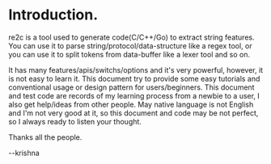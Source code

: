 # <a id="Introduction">Introduction.</a>

re2c is a tool used to generate code(C/C++/Go) to extract string features. You can use it to parse string/protocol/data-structure like a regex tool, or you can use it to split tokens from data-buffer like a lexer tool and so on.  

It has many features/apis/switchs/options and it's very powerful, however, it is not easy to learn it. This document try to provide some easy tutorials and conventional usage or design pattern for users/beginners. This document and test code are records of my learning process from a newbie to a user, I also get help/ideas from other people. May native language is not English and I'm not very good at it, so this document and code may be not perfect, so I always ready to listen your thought.

Thanks all the people.

--krishna
